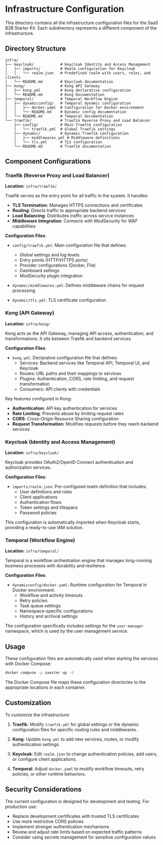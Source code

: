 # Infrastructure Configuration

This directory contains all the infrastructure configuration files for the SaaS B2B Starter Kit. Each subdirectory represents a different component of the infrastructure.

## Directory Structure

```
infra/
├── keycloak/            # Keycloak Identity and Access Management
│   ├── imports/         # Realm configuration for Keycloak
│   │   └── realm.json   # Predefined realm with users, roles, and clients
│   └── README.md        # Keycloak documentation
├── kong/                # Kong API Gateway
│   ├── kong.yml         # Kong declarative configuration
│   └── README.md        # Kong Documentation
├── temporal/            # Temporal Workflow Engine
│   ├── dynamicconfig/   # Temporal dynamic configuration
│   │   ├── docker.yaml  # Configuration for Docker environment
│   │   └── README.md    # Dynamic config documentation
│   └── README.md        # Temporal documentation
└── traefik/             # Traefik Reverse Proxy and Load Balancer
    ├── config/          # Main Traefik configuration
    │   └── traefik.yml  # Global Traefik settings
    ├── dynamic/         # Dynamic Traefik configuration
    │   ├── middlewares.yml # Middleware definitions
    │   └── tls.yml      # TLS configuration
    └── README.md        # Traefik documentation    
```

## Component Configurations

### Traefik (Reverse Proxy and Load Balancer)

**Location**: `infra/traefik/`

Traefik serves as the entry point for all traffic in the system. It handles:

- **TLS Termination**: Manages HTTPS connections and certificates
- **Routing**: Directs traffic to appropriate backend services
- **Load Balancing**: Distributes traffic across service instances
- **Middleware Integration**: Connects with ModSecurity for WAF capabilities

**Configuration Files**:

- `config/traefik.yml`: Main configuration file that defines:
  - Global settings and log levels
  - Entry points (HTTP/HTTPS ports)
  - Provider configurations (Docker, File)
  - Dashboard settings
  - ModSecurity plugin integration

- `dynamic/middlewares.yml`: Defines middleware chains for request processing
- `dynamic/tls.yml`: TLS certificate configuration

### Kong (API Gateway)

**Location**: `infra/kong/`

Kong acts as the API Gateway, managing API access, authentication, and transformations. It sits between Traefik and backend services.

**Configuration Files**:

- `kong.yml`: Declarative configuration file that defines:
  - Services: Backend services like Temporal API, Temporal UI, and Keycloak
  - Routes: URL paths and their mappings to services
  - Plugins: Authentication, CORS, rate limiting, and request transformation
  - Consumers: API clients with credentials

Key features configured in Kong:

- **Authentication**: API key authentication for services
- **Rate Limiting**: Prevents abuse by limiting request rates
- **CORS**: Cross-Origin Resource Sharing configuration
- **Request Transformation**: Modifies requests before they reach backend services

### Keycloak (Identity and Access Management)

**Location**: `infra/keycloak/`

Keycloak provides OAuth2/OpenID Connect authentication and authorization services.

**Configuration Files**:

- `imports/realm.json`: Pre-configured realm definition that includes:
  - User definitions and roles
  - Client applications
  - Authentication flows
  - Token settings and lifespans
  - Password policies

This configuration is automatically imported when Keycloak starts, providing a ready-to-use IAM solution.

### Temporal (Workflow Engine)

**Location**: `infra/temporal/`

Temporal is a workflow orchestration engine that manages long-running business processes with durability and resilience.

**Configuration Files**:

- `dynamicconfig/docker.yaml`: Runtime configuration for Temporal in Docker environment:
  - Workflow and activity timeouts
  - Retry policies
  - Task queue settings
  - Namespace-specific configurations
  - History and archival settings

The configuration specifically includes settings for the `user-manager` namespace, which is used by the user management service.

## Usage

These configuration files are automatically used when starting the services with Docker Compose:

```bash
docker compose -p saaster up -d
```

The Docker Compose file maps these configuration directories to the appropriate locations in each container.

## Customization

To customize the infrastructure:

1. **Traefik**: Modify `traefik.yml` for global settings or the dynamic configuration files for specific routing rules and middlewares.

2. **Kong**: Update `kong.yml` to add new services, routes, or modify authentication settings.

3. **Keycloak**: Edit `realm.json` to change authentication policies, add users, or configure client applications.

4. **Temporal**: Adjust `docker.yaml` to modify workflow timeouts, retry policies, or other runtime behaviors.

## Security Considerations

The current configuration is designed for development and testing. For production use:

- Replace development certificates with trusted TLS certificates
- Use more restrictive CORS policies
- Implement stronger authentication mechanisms
- Review and adjust rate limits based on expected traffic patterns
- Consider using secrets management for sensitive configuration values
